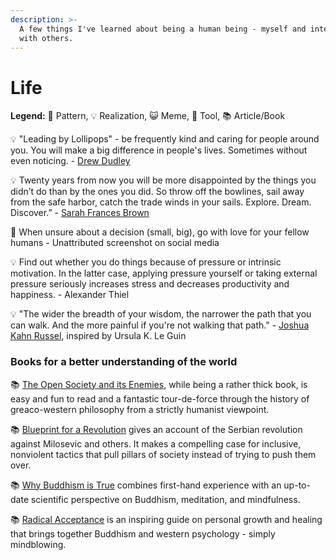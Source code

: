 ```yaml
---
description: >-
  A few things I've learned about being a human being - myself and interacting
  with others.
---
```


# Life

**Legend:** 🐾 Pattern, 💡 Realization, 😺 Meme, 🔭 Tool, 📚 Article/Book

💡 "Leading by Lollipops" - be frequently kind and caring for people around you. You will make a big difference in people's lives. Sometimes without even noticing. - [Drew Dudley](https://www.youtube.com/watch?v=hVCBrkrFrBE\&t=3s)

💡 Twenty years from now you will be more disappointed by the things you didn’t do than by the ones you did. So throw off the bowlines, sail away from the safe harbor, catch the trade winds in your sails. Explore. Dream. Discover.” - [Sarah Frances Brown](https://quoteinvestigator.com/2011/09/29/you-did/)

🐾 When unsure about a decision (small, big), go with love for your fellow humans - Unattributed screenshot on social media

💡 Find out whether you do things because of pressure or intrinsic motivation. In the latter case, applying pressure yourself or taking external pressure seriously increases stress and decreases productivity and happiness. - Alexander Thiel

💡 "The wider the breadth of your wisdom, the narrower the path that you can walk. And the more painful if you're not walking that path." - [Joshua Kahn Russel](https://www.linkedin.com/in/joshua-kahn-russell-63177568), inspired by Ursula K. Le Guin

### Books for a better understanding of the world

📚 [The Open Society and its Enemies](https://en.wikipedia.org/wiki/The_Open_Society_and_Its_Enemies), while being a rather thick book, is easy and fun to read and a fantastic tour-de-force through the history of greaco-western philosophy from a strictly humanist viewpoint.

📚 [Blueprint for a Revolution](https://en.wikipedia.org/wiki/Blueprint_for_Revolution) gives an account of the Serbian revolution against Milosevic and others. It makes a compelling case for inclusive, nonviolent tactics that pull pillars of society instead of trying to push them over.

📚 [Why Buddhism is True](https://en.wikipedia.org/wiki/Why_Buddhism_Is_True) combines first-hand experience with an up-to-date scientific perspective on Buddhism, meditation, and mindfulness.

📚 [Radical Acceptance](https://www.amazon.de/Radical-Acceptance-Embracing-Heart-Buddha/dp/0553380990) is an inspiring guide on personal growth and healing that brings together Buddhism and western psychology - simply mindblowing.
